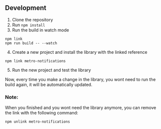 ## Development

1. Clone the repository
2. Run `npm install`
3. Run the build in watch mode

```
npm link
npm run build -- --watch
```

4. Create a new project and install the library with the linked reference

```
npm link metro-notifications
```

5. Run the new project and test the library

Now, every time you make a change in the library, you wont need to run the build again, it will be automatically updated.

### Note:

When you finished and you wont need the library anymore, you can remove the link with the following command:

```
npm unlink metro-notifications
```
